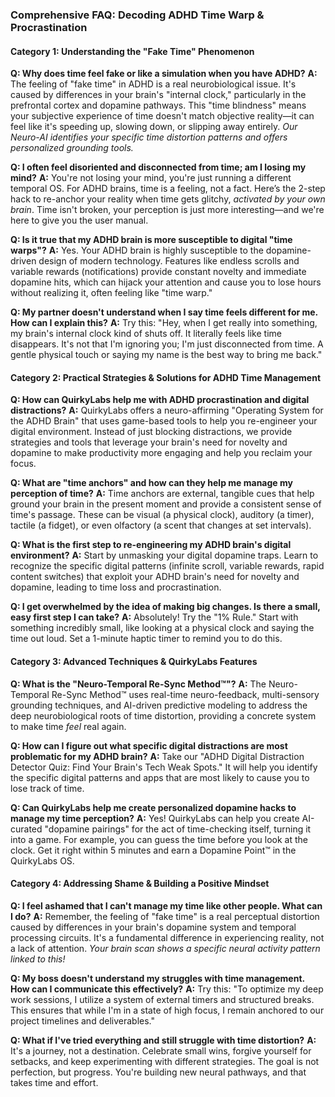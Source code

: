 ### **Comprehensive FAQ: Decoding ADHD Time Warp & Procrastination**

#### **Category 1: Understanding the "Fake Time" Phenomenon**

**Q: Why does time feel fake or like a simulation when you have ADHD?**
**A:** The feeling of "fake time" in ADHD is a real neurobiological issue. It's caused by differences in your brain's "internal clock," particularly in the prefrontal cortex and dopamine pathways. This "time blindness" means your subjective experience of time doesn't match objective reality—it can feel like it's speeding up, slowing down, or slipping away entirely. *Our Neuro-AI identifies your specific time distortion patterns and offers personalized grounding tools.*

**Q: I often feel disoriented and disconnected from time; am I losing my mind?**
**A:** You're not losing your mind, you're just running a different temporal OS. For ADHD brains, time is a feeling, not a fact. Here’s the 2-step hack to re-anchor your reality when time gets glitchy, *activated by your own brain*. Time isn't broken, your perception is just more interesting—and we're here to give you the user manual.

**Q: Is it true that my ADHD brain is more susceptible to digital "time warps"?**
**A:** Yes. Your ADHD brain is highly susceptible to the dopamine-driven design of modern technology. Features like endless scrolls and variable rewards (notifications) provide constant novelty and immediate dopamine hits, which can hijack your attention and cause you to lose hours without realizing it, often feeling like "time warp."

**Q: My partner doesn't understand when I say time feels different for me. How can I explain this?**
**A:** Try this: "Hey, when I get really into something, my brain's internal clock kind of shuts off. It literally feels like time disappears. It's not that I'm ignoring you; I'm just disconnected from time. A gentle physical touch or saying my name is the best way to bring me back."

#### **Category 2: Practical Strategies & Solutions for ADHD Time Management**

**Q: How can QuirkyLabs help me with ADHD procrastination and digital distractions?**
**A:** QuirkyLabs offers a neuro-affirming "Operating System for the ADHD Brain" that uses game-based tools to help you re-engineer your digital environment. Instead of just blocking distractions, we provide strategies and tools that leverage your brain's need for novelty and dopamine to make productivity more engaging and help you reclaim your focus.

**Q: What are "time anchors" and how can they help me manage my perception of time?**
**A:** Time anchors are external, tangible cues that help ground your brain in the present moment and provide a consistent sense of time's passage. These can be visual (a physical clock), auditory (a timer), tactile (a fidget), or even olfactory (a scent that changes at set intervals).

**Q: What is the first step to re-engineering my ADHD brain's digital environment?**
**A:** Start by unmasking your digital dopamine traps. Learn to recognize the specific digital patterns (infinite scroll, variable rewards, rapid content switches) that exploit your ADHD brain's need for novelty and dopamine, leading to time loss and procrastination.

**Q: I get overwhelmed by the idea of making big changes. Is there a small, easy first step I can take?**
**A:** Absolutely! Try the "1% Rule." Start with something incredibly small, like looking at a physical clock and saying the time out loud. Set a 1-minute haptic timer to remind you to do this.

#### **Category 3: Advanced Techniques & QuirkyLabs Features**

**Q: What is the "Neuro-Temporal Re-Sync Method™"?**
**A:** The Neuro-Temporal Re-Sync Method™ uses real-time neuro-feedback, multi-sensory grounding techniques, and AI-driven predictive modeling to address the deep neurobiological roots of time distortion, providing a concrete system to make time *feel* real again.

**Q: How can I figure out what specific digital distractions are most problematic for my ADHD brain?**
**A:** Take our "ADHD Digital Distraction Detector Quiz: Find Your Brain's Tech Weak Spots." It will help you identify the specific digital patterns and apps that are most likely to cause you to lose track of time.

**Q: Can QuirkyLabs help me create personalized dopamine hacks to manage my time perception?**
**A:** Yes! QuirkyLabs can help you create AI-curated "dopamine pairings" for the act of time-checking itself, turning it into a game. For example, you can guess the time before you look at the clock. Get it right within 5 minutes and earn a Dopamine Point™ in the QuirkyLabs OS.

#### **Category 4: Addressing Shame & Building a Positive Mindset**

**Q: I feel ashamed that I can't manage my time like other people. What can I do?**
**A:** Remember, the feeling of "fake time" is a real perceptual distortion caused by differences in your brain's dopamine system and temporal processing circuits. It's a fundamental difference in experiencing reality, not a lack of attention. *Your brain scan shows a specific neural activity pattern linked to this!*

**Q: My boss doesn't understand my struggles with time management. How can I communicate this effectively?**
**A:** Try this: "To optimize my deep work sessions, I utilize a system of external timers and structured breaks. This ensures that while I'm in a state of high focus, I remain anchored to our project timelines and deliverables."

**Q: What if I've tried everything and still struggle with time distortion?**
**A:** It's a journey, not a destination. Celebrate small wins, forgive yourself for setbacks, and keep experimenting with different strategies. The goal is not perfection, but progress. You're building new neural pathways, and that takes time and effort.